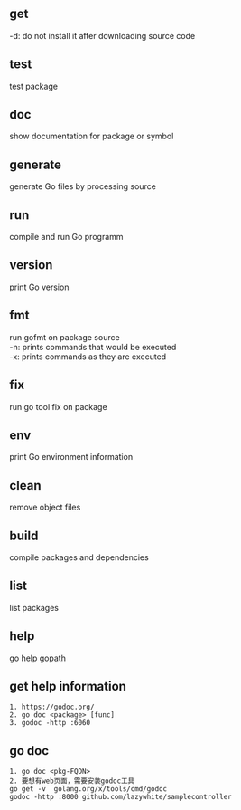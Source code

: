 ## get
-d: do not install it after downloading source code


## test
test package 

## doc
show documentation for package or symbol

## generate
generate Go files by processing source

## run 
compile and run Go programm


## version
print Go version

## fmt
run gofmt on package source   
-n: prints commands that would be executed  
-x: prints commands as they are executed  

## fix
run go tool fix on package


## env 
print Go environment information

## clean 
remove object files


## build
compile packages and dependencies

## list
list packages

## help
go help gopath


## get help information
```
1. https://godoc.org/  
2. go doc <package> [func]  
3. godoc -http :6060  
```

## go doc
```
1. go doc <pkg-FQDN>
2. 要想有web页面，需要安装godoc工具
go get -v  golang.org/x/tools/cmd/godoc
godoc -http :8000 github.com/lazywhite/samplecontroller
```
